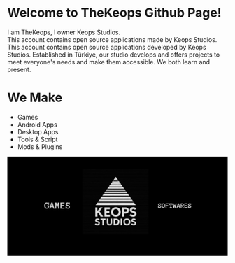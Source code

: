 # Welcome to TheKeops Github Page!

I am TheKeops, I owner Keops Studios.
<br>
This account contains open source applications made by Keops Studios. This account contains open source applications developed by Keops Studios. Established in Türkiye, our studio develops and offers projects to meet everyone's needs and make them accessible. We both learn and present.

# We Make
- Games
- Android Apps
- Desktop Apps
- Tools & Script
- Mods & Plugins

<center><img src="img/keopsstudios_2.png"></center>
